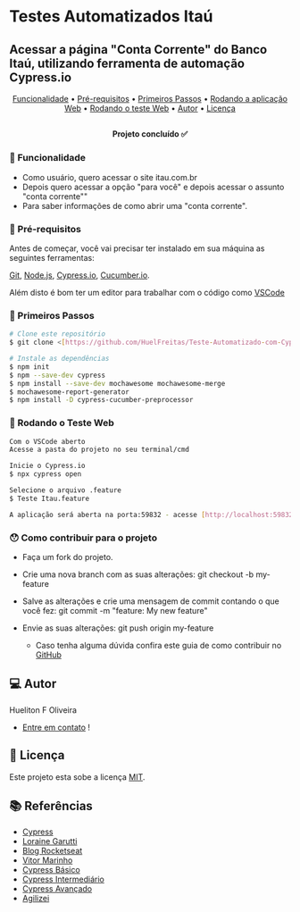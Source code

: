 # Testes Automatizados Itaú
## Acessar a página "Conta Corrente" do Banco Itaú, utilizando ferramenta de automação Cypress.io

<p align="center">
 <a href="#funcionalidade">Funcionalidade</a> •
 <a href="#pre-requisitos">Pré-requisitos</a> • 
 <a href="#primeiros passos">Primeiros Passos</a> • 
 <a href="#rodando a aplicacao web">Rodando a aplicação Web</a> • 
 <a href="#rodando o teste web">Rodando o teste Web</a> •
 <a href="#autor">Autor</a> • 
 <a href="#licen-a">Licença</a>
</p>

##
<h4 align="center"> 
	Projeto concluído ✅ 
</h4>
  
### 📂 Funcionalidade

- Como usuário, quero acessar o site itau.com.br
- Depois quero acessar a opção "para você" e depois acessar o assunto "conta corrente""
- Para saber informações de como abrir uma "conta corrente".
  
### 🚧 Pré-requisitos

Antes de começar, você vai precisar ter instalado em sua máquina as seguintes ferramentas:

  [Git](https://git-scm.com), [Node.js](https://nodejs.org/en/), [Cypress.io](https://www.cypress.io), [Cucumber.io](https://cucumber.io). 

Além disto é bom ter um editor para trabalhar com o código como [VSCode](https://code.visualstudio.com/)
  
### 🎲 Primeiros Passos

```bash
# Clone este repositório
$ git clone <[https://github.com/HuelFreitas/Teste-Automatizado-com-Cypress.io.git]>

# Instale as dependências
$ npm init
$ npm --save-dev cypress
$ npm install --save-dev mochawesome mochawesome-merge
$ mochawesome-report-generator 
$ npm install -D cypress-cucumber-preprocessor

```
### 🧭 Rodando o Teste Web

```bash
Com o VSCode aberto  
Acesse a pasta do projeto no seu terminal/cmd

Inicie o Cypress.io
$ npx cypress open

Selecione o arquivo .feature
$ Teste Itau.feature

A aplicação será aberta na porta:59832 - acesse [http://localhost:59832/__/#/tests/integration/Teste%20Itau.feature]
```
  
### 😯 Como contribuir para o projeto

- Faça um fork do projeto.
- Crie uma nova branch com as suas alterações: git checkout -b my-feature
- Salve as alterações e crie uma mensagem de commit contando o que você fez: git commit -m "feature: My new feature"
- Envie as suas alterações: git push origin my-feature

  - Caso tenha alguma dúvida confira este guia de como contribuir no [GitHub](https://github.com/firstcontributions/first-contributions)

## 💻 Autor

Hueliton F Oliveira
- [Entre em contato](https://www.linkedin.com/in/hueliton-f-oliveira-b497611b0/) !
  
## 📝 Licença

Este projeto esta sobe a licença [MIT](https://github.com/HuelFreitas/Teste-Cypress-Itau/blob/main/licence).

## 📚 Referências
- [Cypress](https://docs.cypress.io/guides/overview/why-cypress)
- [Loraine Garutti](https://medium.com/@lorainegarutti/automatização-de-testes-web-configurando-ambiente-cypress-mochawesome-147c4a2b51ff)
- [Blog Rocketseat](https://blog.rocketseat.com.br/como-fazer-um-bom-readme/)
- [Vitor Marinho](https://vitormarinheiroautomation.medium.com/cypress-page-object-sucesso-6841cb7c19a0)
- [Cypress Básico](https://www.udemy.com/course-dashboard-redirect/?course_id=2959042)
- [Cypress Intermediário](https://www.udemy.com/course-dashboard-redirect/?course_id=2959120)
- [Cypress Avançado](https://www.udemy.com/course-dashboard-redirect/?course_id=3909364)
- [Agilizei](https://www.youtube.com/watch?v=mfZfhp6Ql8c&list=WL&index=20&t=2741s)
